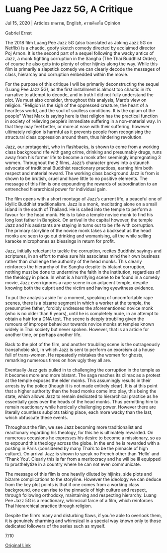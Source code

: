 # Luang Pee Jazz 5G, A Critique

Jul 15, 2020 | Articles บทความ, English, ความคิดเห็น Opinion





Gabriel Ernst

The 2018 film Luang Pee Jazz 5G (also translated as Joking Jazz 5G on Netflix) is a chaotic, goofy sketch comedy directed by acclaimed director Poj Arnon. It is the second part of a sequel following the wacky antics of Jazz, a monk fighting corruption in the Sangha (The Thai Buddhist Order), of course he also gets into plenty of other hijinks along the way. While this film is primarily a slapstick comedy we can clearly decode the messages of class, hierarchy and corruption embedded within the movie. 



For the purpose of this critique I will be primarily deconstructing the sequel (Luang Pee Jazz 5G), as the first installment is almost too chaotic in it’s narrative to attempt to decode, and in truth I did not fully understand the plot. We must also consider, throughout this analysis, Marx’s view on religion. “Religion is the sigh of the oppressed creature, the heart of a heartless world, and the soul of soulless conditions. It is the opium of the people” What Marx is saying here is that religion has the practical function in society of relieving people’s immediate suffering in a non-material way. In that they may feel better, or more at ease with their suffering, however ultimately religion is harmful as it prevents people from recognising the structural class oppression around them, thus hindering revolution.

Jazz, our protagonist, who in flashbacks, is shown to come from a working class background rife with gang crime, drinking and presumably drugs, runs away from his former life to become a monk after seemingly impregnating 3 women. Throughout the 2 films, Jazz’s character grows into a staunch advocate of traditional Buddhist reactionary practices, earning him both respect and material reward. The working class background Jazz is from is shown to be brutish, cruel and have little to no positive elements. The message of this film is one expounding the rewards of subordination to an entrenched hierarchical power for individual gain.

The film opens with a short montage of Jazz’s current life, a peaceful one of idyllic Buddhist traditionalism. Jazz is a monk, meditating alone on a small island in the south of Thailand. He is called into the temple to perform a favour for the head monk. He is to take a temple novice monk to find his long lost father in Bangkok. On arrival in the capital however, the temple Jazz and his assistants are staying in turns out to be rife with corruption. The primary storyline of the novice monk takes a backseat as the head monks are seen to go out drinking and womanising, all the while selling karaoke microphones as blessings in return for profit. 



Jazz, initially reluctant to tackle the corruption, recites Buddhist sayings and scriptures, in an effort to make sure his associates mind their own business rather than challenge the authority of the head monks. This clearly reinforces the hierarchy of the Sangha despite its blatant corruption, nothing must be done to undermine the faith in the institution, regardless of the theology in place. In what is a horrifying scene to be found in a comedy movie, Jazz even ignores a rape scene in an adjacent temple, despite knowing both the culprit and the victim and having eyewitness evidence. 

To put the analysis aside for a moment, speaking of uncomfortable rape scenes, there is a bizarre segment in which a worker at the temple, the presumptive father, forcibly undresses the aforementioned novice monk (who is no older than 6 years), until he is completely nude, in an attempt to obtain a hair for a DNA test. The scene is deeply troubling given the rumours of improper behaviour towards novice monks at temples known widely in Thai society but never spoken. However, that is an article for another time, or perhaps another life.

Back to the plot of the film, and another troubling scene is the outrageously transphobic skit, in which Jazz is sent to perform an exorcism at a house full of trans-women. He repeatedly mistakes the women for ghosts, remarking numerous times on how ugly they all are. 

Eventually Jazz gets pulled in to challenging the corruption in the temple as it becomes more and more blatant. The saga reaches its climax as a protest at the temple exposes the elder monks. This assumingly results in their arrests by the police (though it is not made entirely clear). It is at this point that a higher authority than the head monks come into play, this being the state, which allows Jazz to remain dedicated to hierarchical practice as he essentially goes over the heads of the head monks. Thus permitting him to remain reactionary while heroically challenging power. However there are literally countless subplots taking place, each more wacky than the last, which obfuscate these events. 



Throughout the film, we see Jazz becoming more traditionalist and reactionary regarding his theology, for this he is ultimately rewarded. On numerous occasions he expresses his desire to become a missionary, so as to expound this theology across the globe. In the end he is rewarded with a posting in Paris (considered by many Thai’s to be the pinnacle of high culture). On arrival Jazz is shown to speak no French other than ‘Hello’ and ‘Thank You’. Clearly this is far from a meritocracy and he will be ill equipped to prosthelytize in a country where he can not even communicate. 

The message of this film is one heavily diluted by hijinks, side plots and bizarre complications to the storyline. However the ideology we can deduce from the key plot points is that if one comes from a working class background, one can rise to the pinnacle of high culture and respect, through following orthodoxy, maintaining and respecting hierarchy. Luang Pee Jazz 5G is a reactionary, whimsical farce of a film, which reinforces Thai hierarchical practice through religion. 

Despite the film’s many and disturbing flaws, if you’re able to overlook them, it is genuinely charming and whimsical in a special way known only to those dedicated followers of the series such as myself. 

7/10



[Original Link](https://www.dindeng.com/luang-pee-jazz-5g-a-critique/)
